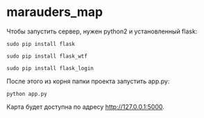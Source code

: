 # marauders_map

Чтобы запустить сервер, нужен python2 и установленный flask:

`sudo pip install flask`

`sudo pip install flask_wtf`

`sudo pip install flask_login`

После этого из корня папки проекта запустить app.py:

`python app.py`

Карта будет доступна по адресу http://127.0.0.1:5000.




